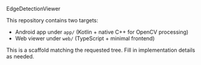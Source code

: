 EdgeDetectionViewer

This repository contains two targets:
- Android app under `app/` (Kotlin + native C++ for OpenCV processing)
- Web viewer under `web/` (TypeScript + minimal frontend)

This is a scaffold matching the requested tree. Fill in implementation details as needed.
